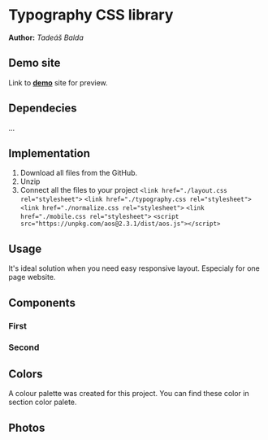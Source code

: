# Typography CSS library
**Author:** *Tadeáš Balda*
## Demo site
Link to **[demo](https://github.com/pslib-cz/2022l4web-css-typographic-library-tadeasbalda)** site for preview.
## Dependecies
...
## Implementation
1) Download all files from the GitHub.
2) Unzip 
3) Connect all the files to your project
```<link href="./layout.css rel="stylesheet">```
```<link href="./typography.css rel="stylesheet">```
```<link href="./normalize.css rel="stylesheet">```
```<link href="./mobile.css rel="stylesheet">```
```<script src="https://unpkg.com/aos@2.3.1/dist/aos.js"></script>```
## Usage
It's ideal solution when you need easy responsive layout. Especialy for one page website.
## Components
### First
### Second
## Colors
A colour palette was created for this project. You can find these color in section color palete. 
## Photos


